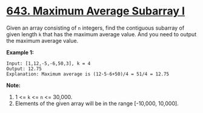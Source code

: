 # [643. Maximum Average Subarray I](https://leetcode.com/problems/maximum-average-subarray-i/description)
Given an array consisting of `n` integers, find the contiguous subarray of given length `k` that has the maximum average value. And you need to output the maximum average value.

**Example 1:**
```
Input: [1,12,-5,-6,50,3], k = 4
Output: 12.75
Explanation: Maximum average is (12-5-6+50)/4 = 51/4 = 12.75
```
**Note:**
1. 1 <= `k` <= `n` <= 30,000.
2. Elements of the given array will be in the range [-10,000, 10,000].